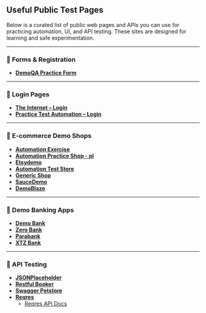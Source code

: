 ## Useful Public Test Pages

Below is a curated list of public web pages and APIs you can use for practicing automation, UI, and API testing. These sites are designed for learning and safe experimentation.

---

### 📝 Forms & Registration

- **[DemoQA Practice Form](https://demoqa.com/automation-practice-form)**

---

### 🔐 Login Pages

- **[The Internet – Login](https://the-internet.herokuapp.com/login)**
- **[Practice Test Automation – Login](https://practicetestautomation.com/practice-test-login/)**

---

### 🛒 E-commerce Demo Shops

- **[Automation Exercise](https://automationexercise.com/)**
- **[Automation Practice Shop - pl](http://www.automationpractice.pl)**
- **[Etsydemo](https://etsydemo.knowband.com/en/)**
- **[Automation Test Store](https://automationteststore.com/)**
- **[Generic Shop](https://skleptest.pl/)**
- **[SauceDemo](https://www.saucedemo.com/)**
- **[DemoBlaze](https://www.demoblaze.com/)**

---

### 🏦 Demo Banking Apps

- **[Demo Bank](https://demo-bank.vercel.app/)**
- **[Zero Bank](http://zero.webappsecurity.com/)**
- **[Parabank](https://parabank.parasoft.com/parabank/index.htm)**
- **[XTZ Bank](https://www.globalsqa.com/angularJs-protractor/BankingProject/#/login)**

---

### 🔗 API Testing

- **[JSONPlaceholder](https://jsonplaceholder.typicode.com/)**
- **[Restful Booker](https://restful-booker.herokuapp.com/)**
- **[Swagger Petstore](https://petstore.swagger.io/)**
- **[Reqres](https://reqres.in/)**
  - [Reqres API Docs](https://reqres.in/api-docs/)

